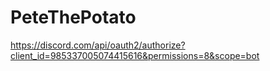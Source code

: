 # PeteThePotato
https://discord.com/api/oauth2/authorize?client_id=985337005074415616&permissions=8&scope=bot

